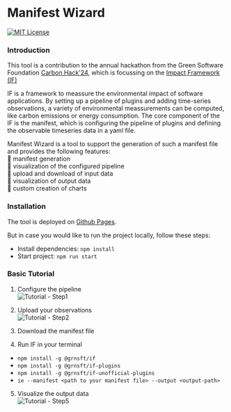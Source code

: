 # Manifest Wizard

[![MIT License](https://img.shields.io/badge/license-MIT-blue.svg?color=blue)](./LICENSE)

### Introduction

This tool is a contribution to the annual hackathon from the Green Software
Foundation <a href='https://hack.greensoftware.foundation' target='_blank'>Carbon Hack'24</a>, which is focussing on
the <a href='https://if.greensoftware.foundation' target='_blank'>Impact Framework (IF)</a>

IF is a framework to meassure the environmental impact of software applications.
By setting up a pipeline of plugins and adding time-series observations, a variety of environmental meassurements can be
computed, like carbon emissions or energy consumption.
The core component of the IF is the manifest, which is configuring the pipeline of plugins and defining the observable
timeseries data in a yaml file.

Manifest Wizard is a tool to support the generation of such a manifest file and provides the following features: \
🔸 manifest generation \
🔸 visualization of the configured pipeline \
🔸 upload and download of input data \
🔸 visualization of output data \
🔸 custom creation of charts

### Installation

The tool is deployed on <a href='https://xx' target='_blank'>Github Pages</a>.

But in case you would like to run the project locally, follow these steps:

- Install dependencies: `npm install`
- Start project: `npm run start`

### Basic Tutorial

1. Configure the pipeline \
   ![Tutorial - Step1](.//.github/images/step1.png)

2. Upload your observations \
   ![Tutorial - Step2](.//.github/images/step2.png)

3. Download the manifest file

4. Run IF in your terminal

- `npm install -g @grnsft/if`
- `npm install -g @grnsft/if-plugins`
- `npm install -g @grnsft/if-unofficial-plugins`
- `ie --manifest <path to your manifest file> --output <output-path>`

5. Visualize the output data \
   ![Tutorial - Step5](.//.github/images/step5.png)

